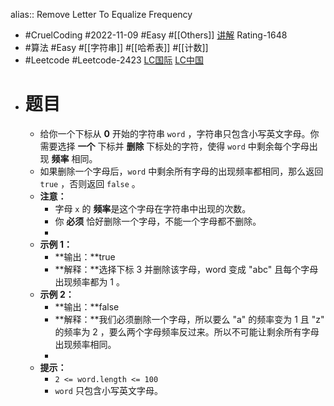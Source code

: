 alias:: Remove Letter To Equalize Frequency
- #CruelCoding #2022-11-09 #Easy #[[Others]] [讲解](https://youtu.be/xs4oc3icbgE) Rating-1648
- #算法 #Easy #[[字符串]] #[[哈希表]] #[[计数]]
- #Leetcode #Leetcode-2423 [LC国际](https://leetcode.com/problems/remove-letter-to-equalize-frequency/) [LC中国](https://leetcode.cn/problems/remove-letter-to-equalize-frequency/)
- # 题目
	- 给你一个下标从 **0** 开始的字符串 `word` ，字符串只包含小写英文字母。你需要选择 **一个** 下标并 **删除** 下标处的字符，使得 `word` 中剩余每个字母出现 **频率** 相同。
	- 如果删除一个字母后，`word` 中剩余所有字母的出现频率都相同，那么返回 `true` ，否则返回 `false` 。
	- **注意：**
		- 字母 `x` 的 **频率**是这个字母在字符串中出现的次数。
		- 你 **必须** 恰好删除一个字母，不能一个字母都不删除。
		-
	- **示例 1：**
		- **输出：**true
		- **解释：**选择下标 3 并删除该字母，word 变成 "abc" 且每个字母出现频率都为 1 。
	- **示例 2：**
		- **输出：**false
		- **解释：**我们必须删除一个字母，所以要么 "a" 的频率变为 1 且 "z" 的频率为 2 ，要么两个字母频率反过来。所以不可能让剩余所有字母出现频率相同。
		-
	- **提示：**
		- `2 <= word.length <= 100`
		- `word` 只包含小写英文字母。